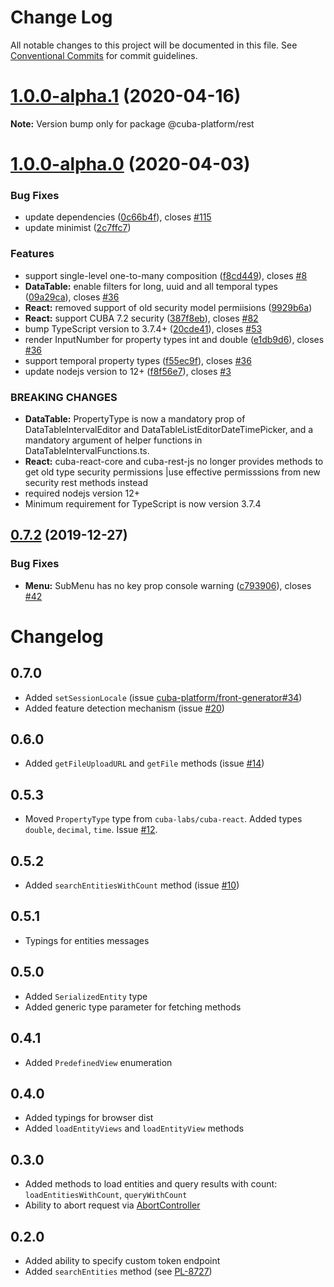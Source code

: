 # Change Log

All notable changes to this project will be documented in this file.
See [Conventional Commits](https://conventionalcommits.org) for commit guidelines.

# [1.0.0-alpha.1](https://github.com/cuba-platform/frontend/tree/master/packages/cuba-rest-js/compare/@cuba-platform/rest@1.0.0-alpha.0...@cuba-platform/rest@1.0.0-alpha.1) (2020-04-16)

**Note:** Version bump only for package @cuba-platform/rest





# [1.0.0-alpha.0](https://github.com/cuba-platform/frontend/tree/master/packages/cuba-rest-js/compare/@cuba-platform/rest@0.7.3...@cuba-platform/rest@1.0.0-alpha.0) (2020-04-03)


### Bug Fixes

* update dependencies ([0c66b4f](https://github.com/cuba-platform/frontend/tree/master/packages/cuba-rest-js/commit/0c66b4f5db14829afa0bf54ede710e85417e44bd)), closes [#115](https://github.com/cuba-platform/frontend/tree/master/packages/cuba-rest-js/issues/115)
* update minimist ([2c7ffc7](https://github.com/cuba-platform/frontend/tree/master/packages/cuba-rest-js/commit/2c7ffc788cf058c9f5305e5702932bcdd25e0fc6))


### Features

* support single-level one-to-many composition ([f8cd449](https://github.com/cuba-platform/frontend/tree/master/packages/cuba-rest-js/commit/f8cd44988307af807ba846d00720e63db605f147)), closes [#8](https://github.com/cuba-platform/frontend/tree/master/packages/cuba-rest-js/issues/8)
* **DataTable:** enable filters for long, uuid and all temporal types ([09a29ca](https://github.com/cuba-platform/frontend/tree/master/packages/cuba-rest-js/commit/09a29ca9df9e641b5f7a9f9bf8efe73ebcb2b2aa)), closes [#36](https://github.com/cuba-platform/frontend/tree/master/packages/cuba-rest-js/issues/36)
* **React:** removed support of old security model permiisions ([9929b6a](https://github.com/cuba-platform/frontend/tree/master/packages/cuba-rest-js/commit/9929b6ad18f3370c648b198149d1216afb6f1a6d))
* **React:** support CUBA 7.2 security ([387f8eb](https://github.com/cuba-platform/frontend/tree/master/packages/cuba-rest-js/commit/387f8eb1eedfb3c52bad56c7330b1e3612cd6897)), closes [#82](https://github.com/cuba-platform/frontend/tree/master/packages/cuba-rest-js/issues/82)
* bump TypeScript version to 3.7.4+ ([20cde41](https://github.com/cuba-platform/frontend/tree/master/packages/cuba-rest-js/commit/20cde41a378addbf09dd4ddf1077fc481bd75a43)), closes [#53](https://github.com/cuba-platform/frontend/tree/master/packages/cuba-rest-js/issues/53)
* render InputNumber for property types int and double ([e1db9d6](https://github.com/cuba-platform/frontend/tree/master/packages/cuba-rest-js/commit/e1db9d60b31e8bd0005e0094e48e95c056dfa960)), closes [#36](https://github.com/cuba-platform/frontend/tree/master/packages/cuba-rest-js/issues/36)
* support temporal property types ([f55ec9f](https://github.com/cuba-platform/frontend/tree/master/packages/cuba-rest-js/commit/f55ec9f7c558ef82a4b6699511a2045f9058f949)), closes [#36](https://github.com/cuba-platform/frontend/tree/master/packages/cuba-rest-js/issues/36)
* update nodejs version to 12+ ([f8f56e7](https://github.com/cuba-platform/frontend/tree/master/packages/cuba-rest-js/commit/f8f56e76f679bd6ddeeb0a96842c3be6d7acb0f2)), closes [#3](https://github.com/cuba-platform/frontend/tree/master/packages/cuba-rest-js/issues/3)


### BREAKING CHANGES

* **DataTable:** PropertyType is now a mandatory prop of DataTableIntervalEditor and
DataTableListEditorDateTimePicker, and a mandatory argument of helper functions
in DataTableIntervalFunctions.ts.
* **React:** cuba-react-core and cuba-rest-js no longer provides methods to get old type security permissions
|use effective permisssions from new security rest methods instead
* required nodejs version 12+
* Minimum requirement for TypeScript is now version 3.7.4





## [0.7.2](https://github.com/cuba-platform/frontend/tree/master/packages/cuba-rest-js/compare/@cuba-platform/rest@0.7.1...@cuba-platform/rest@0.7.2) (2019-12-27)


### Bug Fixes

* **Menu:** SubMenu has no key prop console warning ([c793906](https://github.com/cuba-platform/frontend/tree/master/packages/cuba-rest-js/commit/c7939064cdca2f49e3fe3dc0316c533b3367f729)), closes [#42](https://github.com/cuba-platform/frontend/tree/master/packages/cuba-rest-js/issues/42)





# Changelog
## 0.7.0
- Added `setSessionLocale` (issue [cuba-platform/front-generator#34](https://github.com/cuba-platform/front-generator/issues/34))
- Added feature detection mechanism (issue [#20](https://github.com/cuba-platform/cuba-rest-js/issues/20))
## 0.6.0
- Added `getFileUploadURL` and `getFile` methods (issue [#14](https://github.com/cuba-platform/cuba-rest-js/issues/14)) 
## 0.5.3
- Moved `PropertyType` type from `cuba-labs/cuba-react`. Added types `double`, `decimal`, `time`. Issue [#12](https://github.com/cuba-platform/cuba-rest-js/issues/12). 
## 0.5.2
- Added `searchEntitiesWithCount` method (issue [#10](https://github.com/cuba-platform/cuba-rest-js/issues/10))
## 0.5.1
- Typings for entities messages
## 0.5.0
- Added `SerializedEntity` type
- Added generic type parameter for fetching methods
## 0.4.1
- Added `PredefinedView` enumeration
## 0.4.0
- Added typings for browser dist
- Added `loadEntityViews` and `loadEntityView` methods
## 0.3.0
- Added methods to load entities and query results with count: `loadEntitiesWithCount`, `queryWithCount`
- Ability to abort request via [AbortController](https://developer.mozilla.org/en-US/docs/Web/API/AbortController)
## 0.2.0
- Added ability to specify custom token endpoint
- Added `searchEntities` method (see [PL-8727](https://youtrack.cuba-platform.com/issue/PL-8727))
